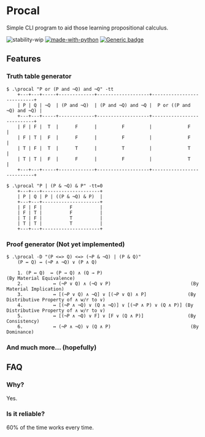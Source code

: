 # Procal
Simple CLI program to aid those learning propositional calculus.

![stability-wip](https://img.shields.io/badge/stability-work_in_progress-lightgrey.svg)
[![made-with-python](https://img.shields.io/badge/Made%20with-Python-1f425f.svg)](https://www.python.org/)
[![Generic badge](https://img.shields.io/badge/You%20didn%27t-ask%20for%20this-red.svg)](https://shields.io/)

## Features
### Truth table generator
```
$ .\procal "P or (P and ¬Q) and ¬Q" -tt
    +---+---+-----+-------------+-------------------+---------------------------+
    | P | Q | ¬Q  | (P and ¬Q)  | (P and ¬Q) and ¬Q |  P or ((P and ¬Q) and ¬Q) |
    +---+---+-----+-------------+-------------------+---------------------------+
    | F | F |  T  |      F      |         F         |             F             |
    | F | T |  F  |      F      |         F         |             F             |
    | T | F |  T  |      T      |         T         |             T             |
    | T | T |  F  |      F      |         F         |             T             |
    +---+---+-----+-------------+-------------------+---------------------------+

$ .\procal "P | (P & ¬Q) & P" -tt=0
    +---+---+---------------------+
    | P | Q | P | ((P & ¬Q) & P)  |
    +---+---+---------------------+
    | F | F |          F          |
    | F | T |          F          |
    | T | F |          T          |
    | T | T |          T          |
    +---+---+---------------------+
```
### Proof generator (Not yet implemented)
```
$ .\procal -D "(P <=> Q) <=> (¬P & ¬Q) | (P & Q)"
    (P ↔ Q) ↔ (¬P ∧ ¬Q) ∨ (P ∧ Q)

    1. (P ↔ Q)  ↔ (P → Q) ∧ (Q → P)                                 (By Material Equivalence)
    2.           ↔ (¬P ∨ Q) ∧ (¬Q ∨ P)                             (By Material Implication)
    3.           ↔ [(¬P ∨ Q) ∧ ¬Q] ∨ [(¬P ∨ Q) ∧ P]               (By Distributive Property of ∧ w/r to ∨)
    4.           ↔ [(¬P ∧ ¬Q) ∨ (Q ∧ ¬Q)] ∨ [(¬P ∧ P) ∨ (Q ∧ P)] (By Distributive Property of ∧ w/r to ∨)
    5.           ↔ [(¬P ∧ ¬Q) ∨ F] ∨ [F ∨ (Q ∧ P)]                (By Consistency)
    6.           ↔ (¬P ∧ ¬Q) ∨ (Q ∧ P)                             (By Dominance)

```

### And much more... (hopefully)

## FAQ

### Why?
Yes.

### Is it reliable?
60% of the time works every time.
